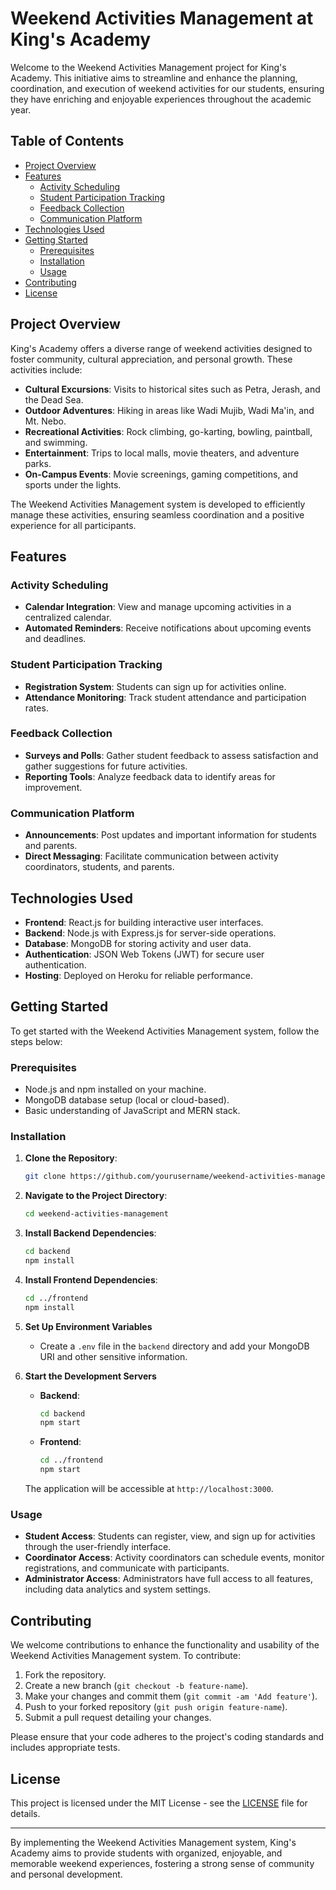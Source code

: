 # Weekend Activities Management at King's Academy

Welcome to the Weekend Activities Management project for King's Academy. This initiative aims to streamline and enhance the planning, coordination, and execution of weekend activities for our students, ensuring they have enriching and enjoyable experiences throughout the academic year.

## Table of Contents

- [Project Overview](#project-overview)
- [Features](#features)
    - [Activity Scheduling](#activity-scheduling)
    - [Student Participation Tracking](#student-participation-tracking)
    - [Feedback Collection](#feedback-collection)
    - [Communication Platform](#communication-platform)
- [Technologies Used](#technologies-used)
- [Getting Started](#getting-started)
    - [Prerequisites](#prerequisites)
    - [Installation](#installation)
    - [Usage](#usage)
- [Contributing](#contributing)
- [License](#license)

## Project Overview

King's Academy offers a diverse range of weekend activities designed to foster community, cultural appreciation, and personal growth. These activities include:

- **Cultural Excursions**: Visits to historical sites such as Petra, Jerash, and the Dead Sea.
- **Outdoor Adventures**: Hiking in areas like Wadi Mujib, Wadi Ma'in, and Mt. Nebo.
- **Recreational Activities**: Rock climbing, go-karting, bowling, paintball, and swimming.
- **Entertainment**: Trips to local malls, movie theaters, and adventure parks.
- **On-Campus Events**: Movie screenings, gaming competitions, and sports under the lights.

The Weekend Activities Management system is developed to efficiently manage these activities, ensuring seamless coordination and a positive experience for all participants.

## Features

### Activity Scheduling

- **Calendar Integration**: View and manage upcoming activities in a centralized calendar.
- **Automated Reminders**: Receive notifications about upcoming events and deadlines.

### Student Participation Tracking

- **Registration System**: Students can sign up for activities online.
- **Attendance Monitoring**: Track student attendance and participation rates.

### Feedback Collection

- **Surveys and Polls**: Gather student feedback to assess satisfaction and gather suggestions for future activities.
- **Reporting Tools**: Analyze feedback data to identify areas for improvement.

### Communication Platform

- **Announcements**: Post updates and important information for students and parents.
- **Direct Messaging**: Facilitate communication between activity coordinators, students, and parents.

## Technologies Used

- **Frontend**: React.js for building interactive user interfaces.
- **Backend**: Node.js with Express.js for server-side operations.
- **Database**: MongoDB for storing activity and user data.
- **Authentication**: JSON Web Tokens (JWT) for secure user authentication.
- **Hosting**: Deployed on Heroku for reliable performance.

## Getting Started

To get started with the Weekend Activities Management system, follow the steps below:

### Prerequisites

- Node.js and npm installed on your machine.
- MongoDB database setup (local or cloud-based).
- Basic understanding of JavaScript and MERN stack.

### Installation

1. **Clone the Repository**:

   ```bash
   git clone https://github.com/yourusername/weekend-activities-management.git
   ```

2. **Navigate to the Project Directory**:

   ```bash
   cd weekend-activities-management
   ```

3. **Install Backend Dependencies**:

   ```bash
   cd backend
   npm install
   ```

4. **Install Frontend Dependencies**:

   ```bash
   cd ../frontend
   npm install
   ```

5. **Set Up Environment Variables**

    - Create a `.env` file in the `backend` directory and add your MongoDB URI and other sensitive information.

6. **Start the Development Servers**

    - **Backend**:

      ```bash
      cd backend
      npm start
      ```

    - **Frontend**:

      ```bash
      cd ../frontend
      npm start
      ```

   The application will be accessible at `http://localhost:3000`.

### Usage

- **Student Access**: Students can register, view, and sign up for activities through the user-friendly interface.
- **Coordinator Access**: Activity coordinators can schedule events, monitor registrations, and communicate with participants.
- **Administrator Access**: Administrators have full access to all features, including data analytics and system settings.

## Contributing

We welcome contributions to enhance the functionality and usability of the Weekend Activities Management system. To contribute:

1. Fork the repository.
2. Create a new branch (`git checkout -b feature-name`).
3. Make your changes and commit them (`git commit -am 'Add feature'`).
4. Push to your forked repository (`git push origin feature-name`).
5. Submit a pull request detailing your changes.

Please ensure that your code adheres to the project's coding standards and includes appropriate tests.

## License

This project is licensed under the MIT License - see the [LICENSE](LICENSE) file for details.

---

By implementing the Weekend Activities Management system, King's Academy aims to provide students with organized, enjoyable, and memorable weekend experiences, fostering a strong sense of community and personal development. 